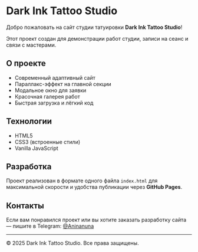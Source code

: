 # Dark Ink Tattoo Studio

Добро пожаловать на сайт студии татуировки **Dark Ink Tattoo Studio**!

Этот проект создан для демонстрации работ студии, записи на сеанс и связи с мастерами.

## О проекте

- Современный адаптивный сайт
- Параллакс-эффект на главной секции
- Модальное окно для заявки
- Красочная галерея работ
- Быстрая загрузка и лёгкий код

## Технологии

- HTML5
- CSS3 (встроенные стили)
- Vanilla JavaScript

## Разработка

Проект реализован в формате одного файла `index.html` для максимальной скорости и удобства публикации через **GitHub Pages**.

## Контакты

Если вам понравился проект или вы хотите заказать разработку сайта — пишите в Telegram: [@Aninanuna](https://t.me/Aninanuna)

---
© 2025 Dark Ink Tattoo Studio. Все права защищены.
